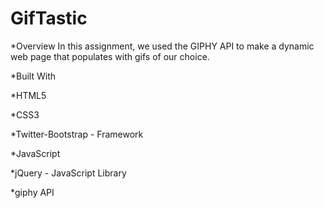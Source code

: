 # GifTastic

*Overview
In this assignment, we used the GIPHY API to make a dynamic web page that populates with gifs of our choice.

*Built With

*HTML5

*CSS3

*Twitter-Bootstrap - Framework

*JavaScript

*jQuery - JavaScript Library

*giphy API
